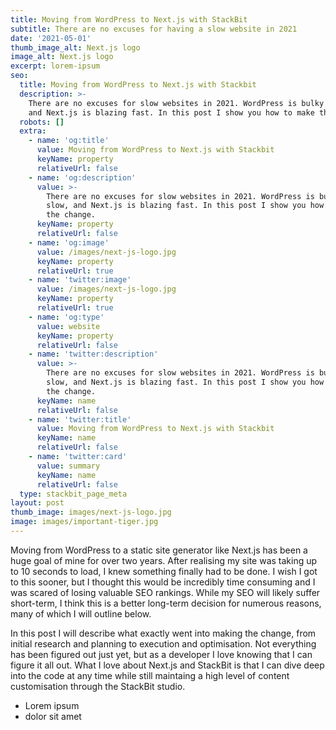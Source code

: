 ```yaml
---
title: Moving from WordPress to Next.js with StackBit
subtitle: There are no excuses for having a slow website in 2021
date: '2021-05-01'
thumb_image_alt: Next.js logo
image_alt: Next.js logo
excerpt: lorem-ipsum
seo:
  title: Moving from WordPress to Next.js with Stackbit
  description: >-
    There are no excuses for slow websites in 2021. WordPress is bulky and slow,
    and Next.js is blazing fast. In this post I show you how to make the change.
  robots: []
  extra:
    - name: 'og:title'
      value: Moving from WordPress to Next.js with Stackbit
      keyName: property
      relativeUrl: false
    - name: 'og:description'
      value: >-
        There are no excuses for slow websites in 2021. WordPress is bulky and
        slow, and Next.js is blazing fast. In this post I show you how to make
        the change.
      keyName: property
      relativeUrl: false
    - name: 'og:image'
      value: /images/next-js-logo.jpg
      keyName: property
      relativeUrl: true
    - name: 'twitter:image'
      value: /images/next-js-logo.jpg
      keyName: property
      relativeUrl: true
    - name: 'og:type'
      value: website
      keyName: property
      relativeUrl: false
    - name: 'twitter:description'
      value: >-
        There are no excuses for slow websites in 2021. WordPress is bulky and
        slow, and Next.js is blazing fast. In this post I show you how to make
        the change.
      keyName: name
      relativeUrl: false
    - name: 'twitter:title'
      value: Moving from WordPress to Next.js with Stackbit
      keyName: name
      relativeUrl: false
    - name: 'twitter:card'
      value: summary
      keyName: name
      relativeUrl: false
  type: stackbit_page_meta
layout: post
thumb_image: images/next-js-logo.jpg
image: images/important-tiger.jpg
---
```

Moving from WordPress to a static site generator like Next.js has been a huge goal of mine for over two years. After realising my site was taking up to 10 seconds to load, I knew something finally had to be done. I wish I got to this sooner, but I thought this would be incredibly time consuming and I was scared of losing valuable SEO rankings. While my SEO will likely suffer short-term, I think this is a better long-term decision for numerous reasons, many of which I will outline below.

In this post I will describe what exactly went into making the change, from initial research and planning to execution and optimisation. Not everything has been figured out just yet, but as a developer I love knowing that I can figure it all out. What I love about Next.js and StackBit is that I can dive deep into the code at any time while still maintaing a high level of content customisation through the StackBit studio.

*   Lorem ipsum
*   dolor sit amet

